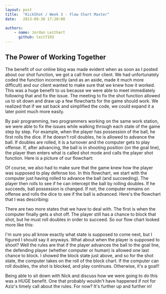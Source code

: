```yaml
---
layout: post
title:  "KickShot / Week 3 - Flow Chart Master"
date:   2013-09-30 17:20:00

authors:
    - name: Jordan Leithart
      github: leit7193
---
```


The Power of Working Together
----------

The benefit of our online blog was made evident when as soon as I posted about our shot function, we got a call from our client. We had unfortunately coded the function incorrectly (and as an aside, made it much more difficult) and our client wanted to make sure that we knew how it worked. This was a huge benefit to us because we were able to meet immediately following that and fix the issue. The meeting to fix the shot function allowed us to sit down and draw up a few flowcharts for the game should work. We realized that if we sat back and simplified the code, we could expand it a later point much more easily.

By pair programming, two programmers working on the same work station, we were able to fix the issues while walking through each state of the game step by step. For example, when the player has possession of the ball, he first rolls the dice. If he doesn't roll doubles, he is allowed to advance the ball. If doubles are rolled, it is a turnover and the computer gets to play offense. If, after advancing, the ball is in shooting position (on the goal line), the player then enters what is called shot mode and calls the player shot function. Here is a picture of our flowchart:

[1]: /images/screenshots/playeroffense.png "Player Offense"

Of course, we also had to make sure that the game knew how the player was supposed to play defense too. In this flowchart, we start with the computer just having rolled to advance the ball (and succeeding). The player then rolls to see if he can intercept the ball by rolling doubles. If he succeeds, ball possession is changed. If not, the computer remains on offense and rolls the dice to see if the ball is advanced. Here's the flowchart that I was describing:

[2]: /images/screenshots/playerdefense.png "Player Defense"

There are two more states that we have to deal with. The first is when the computer finally gets a shot off. The player still has a chance to block that shot, but he must roll doubles in order to succeed. So our flow chart looked more like this:

[3]: /images/screenshots/playerblock.png "Player Block"

I'm sure you all know exactly what state is supposed to come next, but I figured I should say it anyways. What about when the player is supposed to shoot? Well the rules are that if the player advances the ball to the goal line, the defending player (whether computer or human) is allowed one last chance to block. I showed the block state just above, and so for the shot state, the computer takes on the roll of the block chart. If the computer can roll doubles, the shot is blocked, and play continues. Otherwise, it's a goal!!

[4]: /images/screenshots/playershot.png "Player Shot" 

Being able to sit down with Nick and discuss how we were going to do this was a HUGE benefit. One that probably wouldn't have happened if not for Aziz's timely call about the rules. For now? It's further up and further in!
